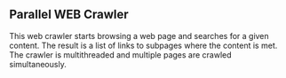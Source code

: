 ## Parallel WEB Crawler

This web crawler starts browsing a web page and searches for a given content. The result is a list of links to subpages where the content is met. The crawler is multithreaded and multiple pages are crawled simultaneously. 